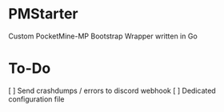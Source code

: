# PMStarter
Custom PocketMine-MP Bootstrap Wrapper written in Go

# To-Do
[ ] Send crashdumps / errors to discord webhook
[ ] Dedicated configuration file
